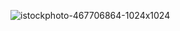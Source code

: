 ![istockphoto-467706864-1024x1024](https://github.com/dev5dimata/dev5dimata/assets/137264046/7f829256-bcaf-43d8-8e7c-8b2e3e50665b)
